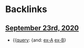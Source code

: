 
# Backlinks
## [September 23rd, 2020](<September 23rd, 2020.md>)
- {{[query](<query.md>): {and: [ex-A](<ex-A.md>) [ex-B](<ex-B.md>)}

